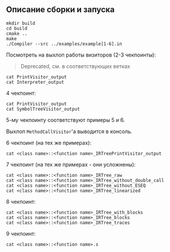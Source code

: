 ## Описание сборки и запуска

```
mkdir build
cd build
cmake ..
make
./Compiler --src ../examples/example[1-6].in
```

Посмотреть на выхлоп работы визиторов (2-3 чекпоинты):
> Deprecated, см. в соответствующих ветках

```
cat PrintVisitor_output
cat Interpreter_output
```

4 чекпоинт:
```
cat PrintVisitor_output
cat SymbolTreeVisitor_output
```

5-му чекпоинту соответствуют примеры 5 и 6.

Выхлоп `MethodCallVisitor`'a выводится в консоль. 

6 чекпоинт (на тех же примерах):

```
cat <class name>::<function name>_IRTreePrintVisitor_output
```

7 чекпоинт (на тех же примерах - они усложнены):
```
cat <class name>::<function name>_IRTree_raw
cat <class name>::<function name>_IRTree_without_double_call
cat <class name>::<function name>_IRTree_without_ESEQ
cat <class name>::<function name>_IRTree_linearized
```

8 чекпоинт:
```
cat <class name>::<function name>_IRTree_with_blocks
cat <class name>::<function name>_IRTree_blocks
cat <class name>::<function name>_IRTree_traces
```

9 чекпоинт:
```
cat <class name>::<function name>.s
```
